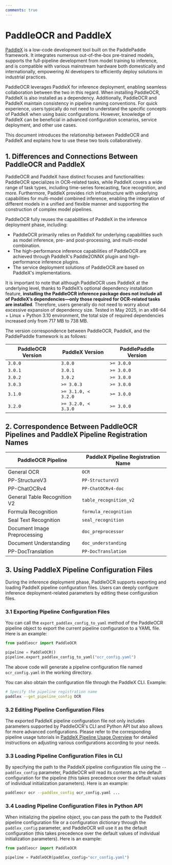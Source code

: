 ```yaml
---
comments: true
---
```


# PaddleOCR and PaddleX

[PaddleX](https://github.com/PaddlePaddle/PaddleX) is a low-code development tool built on the PaddlePaddle framework. It integrates numerous out-of-the-box pre-trained models, supports the full-pipeline development from model training to inference, and is compatible with various mainstream hardware both domestically and internationally, empowering AI developers to efficiently deploy solutions in industrial practices.

PaddleOCR leverages PaddleX for inference deployment, enabling seamless collaboration between the two in this regard. When installing PaddleOCR, PaddleX is also installed as a dependency. Additionally, PaddleOCR and PaddleX maintain consistency in pipeline naming conventions. For quick experience, users typically do not need to understand the specific concepts of PaddleX when using basic configurations. However, knowledge of PaddleX can be beneficial in advanced configuration scenarios, service deployment, and other use cases.

This document introduces the relationship between PaddleOCR and PaddleX and explains how to use these two tools collaboratively.

## 1. Differences and Connections Between PaddleOCR and PaddleX

PaddleOCR and PaddleX have distinct focuses and functionalities: PaddleOCR specializes in OCR-related tasks, while PaddleX covers a wide range of task types, including time-series forecasting, face recognition, and more. Furthermore, PaddleX provides rich infrastructure with underlying capabilities for multi-model combined inference, enabling the integration of different models in a unified and flexible manner and supporting the construction of complex model pipelines.

PaddleOCR fully reuses the capabilities of PaddleX in the inference deployment phase, including:

- PaddleOCR primarily relies on PaddleX for underlying capabilities such as model inference, pre- and post-processing, and multi-model combination.
- The high-performance inference capabilities of PaddleOCR are achieved through PaddleX's Paddle2ONNX plugin and high-performance inference plugins.
- The service deployment solutions of PaddleOCR are based on PaddleX's implementations.

It is important to note that although PaddleOCR uses PaddleX at the underlying level, thanks to PaddleX’s optional dependency installation feature, **installing the PaddleOCR inference package does not include all of PaddleX’s dependencies—only those required for OCR-related tasks are installed**. Therefore, users generally do not need to worry about excessive expansion of dependency size. Tested in May 2025, in an x86-64 + Linux + Python 3.10 environment, the total size of required dependencies increased only from 717 MB to 738 MB.

The version correspondence between PaddleOCR, PaddleX, and the PaddlePaddle framework is as follows:

| PaddleOCR Version | PaddleX Version | PaddlePaddle Version |
| --- | --- | --- |
| `3.0.0` | `3.0.0` | `>= 3.0.0` |
| `3.0.1` | `3.0.1` | `>= 3.0.0` |
| `3.0.2` | `3.0.2` | `>= 3.0.0` |
| `3.0.3` | `>= 3.0.3` | `>= 3.0.0` |
| `3.1.0` | `>= 3.1.0, < 3.2.0` | `>= 3.0.0` |
| `3.2.0` | `>= 3.2.0, < 3.3.0` | `>= 3.0.0` |

## 2. Correspondence Between PaddleOCR Pipelines and PaddleX Pipeline Registration Names

| PaddleOCR Pipeline | PaddleX Pipeline Registration Name |
| --- | --- |
| General OCR | `OCR` |
| PP-StructureV3 | `PP-StructureV3` |
| PP-ChatOCRv4 | `PP-ChatOCRv4-doc` |
| General Table Recognition V2 | `table_recognition_v2` |
| Formula Recognition | `formula_recognition` |
| Seal Text Recognition | `seal_recognition` |
| Document Image Preprocessing | `doc_preprocessor` |
| Document Understanding | `doc_understanding` |
| PP-DocTranslation | `PP-DocTranslation` |

## 3. Using PaddleX Pipeline Configuration Files

During the inference deployment phase, PaddleOCR supports exporting and loading PaddleX pipeline configuration files. Users can deeply configure inference deployment-related parameters by editing these configuration files.

### 3.1 Exporting Pipeline Configuration Files

You can call the `export_paddlex_config_to_yaml` method of the PaddleOCR pipeline object to export the current pipeline configuration to a YAML file. Here is an example:

```python
from paddleocr import PaddleOCR

pipeline = PaddleOCR()
pipeline.export_paddlex_config_to_yaml("ocr_config.yaml")
```

The above code will generate a pipeline configuration file named `ocr_config.yaml` in the working directory.

You can also obtain the configuration file through the PaddleX CLI. Example:

```bash
# Specify the pipeline registration name
paddlex --get_pipeline_config OCR
```

### 3.2 Editing Pipeline Configuration Files

The exported PaddleX pipeline configuration file not only includes parameters supported by PaddleOCR's CLI and Python API but also allows for more advanced configurations. Please refer to the corresponding pipeline usage tutorials in [PaddleX Pipeline Usage Overview](https://paddlepaddle.github.io/PaddleX/latest/en/pipeline_usage/pipeline_develop_guide.html) for detailed instructions on adjusting various configurations according to your needs.

### 3.3 Loading Pipeline Configuration Files in CLI

By specifying the path to the PaddleX pipeline configuration file using the `--paddlex_config` parameter, PaddleOCR will read its contents as the default configuration for the pipeline (this takes precedence over the default values of individual initialization parameters). Here is an example:

```bash
paddleocr ocr --paddlex_config ocr_config.yaml ...
```

### 3.4 Loading Pipeline Configuration Files in Python API

When initializing the pipeline object, you can pass the path to the PaddleX pipeline configuration file or a configuration dictionary through the `paddlex_config` parameter, and PaddleOCR will use it as the default configuration (this takes precedence over the default values of individual initialization parameters). Here is an example:

```python
from paddleocr import PaddleOCR

pipeline = PaddleOCR(paddlex_config="ocr_config.yaml")
```
